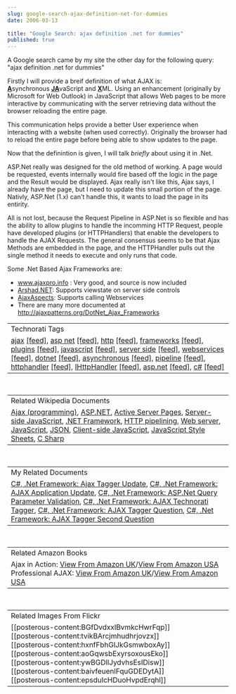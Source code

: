 ```yaml
---
slug: google-search-ajax-definition-net-for-dummies
date: 2006-03-13
 
title: "Google Search: ajax definition .net for dummies"
published: true
---
```

A Google search came by my site the other day for the following query: "ajax definition .net for dummies"<p />Firstly I will provide a breif definition of what AJAX is:<br /><strong style="TEXT-DECORATION: underline;">A</strong>synchronous <strong style="TEXT-DECORATION: underline;">JA</strong>vaScript and <strong style="TEXT-DECORATION: underline;">X</strong>ML. Using an enhancement (originally by Microsoft for Web Outlook) in JavaScript that allows Web pages to be more interactive by communicating with the server retrieving data without the browser reloading the entire page.<p />This communication helps provide a better User experience when interacting with a website (when used correctly). Originally the browser had to reload the entire page before being able to show updates to the page.<p />Now that the definintion is given, I will talk <em>briefly</em> about using it in .Net.<p />ASP.Net really was designed for the old method of working. A page would be requested, events internally would fire based off the logic in the page and the Result would be displayed. Ajax really isn't like this, Ajax says, I already have the page, but I need to update this small portion of the page. Nativly, ASP.Net (1.x) can't handle this, it wants to load the page in its entirity.<p />All is not lost, because the Request Pipeline in ASP.Net is so flexible and has the ability to allow plugins to handle the incomming HTTP Request, people have developed plugins (or HTTPHandlers) that enable the developers to handle the AJAX Requests. The general consensus seems to be that Ajax Methods are embedded in the page, and the HTTPHandler pulls out the single method it needs to execute and only runs that code.<p />Some .Net Based Ajax Frameworks are:<br /><ul>
<li>
<a href="http://www.ajaxpro.info">www.ajaxpro.info</a> : Very good, and source is now included</li>
<li>
<a href="http://arshad-dot-net.sourceforge.net/" title="http://Arshad-dot-net.sourceforge.net/" class="external text">Arshad.NET</a>: Supports viewstate on server side controls</li>
<li>
<a href="http://www.mathertel.de/AJAXEngine/" title="http://www.mathertel.de/AJAXEngine/" class="external text">AjaxAspects</a>: Supports calling Webservices</li>
<li>There are many more documented at <a href="http://ajaxpatterns.org/DotNet_Ajax_Frameworks">http://ajaxpatterns.org/DotNet_Ajax_Frameworks</a><br />
</li>
</ul><p /><table class="TechnoratiHead TagHeader">
<tr><td>Technorati Tags</td></tr>
<tr class="Technorati"><td>
<a href="http://www.kinlan.co.uk/tag/ajax" class="Tag" rel="tag">ajax</a> <a href="http://feeds.technorati.com/feed/posts/tag/ajax" class="Tag">[feed]</a>, <a href="http://www.kinlan.co.uk/tag/asp%20net" class="Tag" rel="tag">asp net</a> <a href="http://feeds.technorati.com/feed/posts/tag/asp%20net" class="Tag">[feed]</a>, <a href="http://www.kinlan.co.uk/tag/http" class="Tag" rel="tag">http</a> <a href="http://feeds.technorati.com/feed/posts/tag/http" class="Tag">[feed]</a>, <a href="http://www.kinlan.co.uk/tag/frameworks" class="Tag" rel="tag">frameworks</a> <a href="http://feeds.technorati.com/feed/posts/tag/frameworks" class="Tag">[feed]</a>, <a href="http://www.kinlan.co.uk/tag/plugins" class="Tag" rel="tag">plugins</a> <a href="http://feeds.technorati.com/feed/posts/tag/plugins" class="Tag">[feed]</a>, <a href="http://www.kinlan.co.uk/tag/javascript" class="Tag" rel="tag">javascript</a> <a href="http://feeds.technorati.com/feed/posts/tag/javascript" class="Tag">[feed]</a>, <a href="http://www.kinlan.co.uk/tag/server%20side" class="Tag" rel="tag">server side</a> <a href="http://feeds.technorati.com/feed/posts/tag/server%20side" class="Tag">[feed]</a>, <a href="http://www.kinlan.co.uk/tag/webservices" class="Tag" rel="tag">webservices</a> <a href="http://feeds.technorati.com/feed/posts/tag/webservices" class="Tag">[feed]</a>, <a href="http://www.kinlan.co.uk/tag/dotnet" class="Tag" rel="tag">dotnet</a> <a href="http://feeds.technorati.com/feed/posts/tag/dotnet" class="Tag">[feed]</a>, <a href="http://www.kinlan.co.uk/tag/asynchronous" class="Tag" rel="tag">asynchronous</a> <a href="http://feeds.technorati.com/feed/posts/tag/asynchronous" class="Tag">[feed]</a>, <a href="http://www.kinlan.co.uk/tag/pipeline" class="Tag" rel="tag">pipeline</a> <a href="http://feeds.technorati.com/feed/posts/tag/pipeline" class="Tag">[feed]</a>, <a href="http://www.kinlan.co.uk/tag/httphandler" class="Tag" rel="tag">httphandler</a> <a href="http://feeds.technorati.com/feed/posts/tag/httphandler" class="Tag">[feed]</a>, <a href="http://www.kinlan.co.uk/tag/IHttpHandler" class="Tag" rel="tag">IHttpHandler</a> <a href="http://feeds.technorati.com/feed/posts/tag/IHttpHandler" class="Tag">[feed]</a>, <a href="http://www.kinlan.co.uk/tag/asp.net" class="Tag" rel="tag">asp.net</a> <a href="http://feeds.technorati.com/feed/posts/tag/asp.net" class="Tag">[feed]</a>, <a href="http://www.kinlan.co.uk/tag/c%23" class="Tag" rel="tag">c#</a> <a href="http://feeds.technorati.com/feed/posts/tag/c%23" class="Tag">[feed]</a>
</td></tr>
</table><br /><table class="TechnoratiHead TagHeader">
<tr><td>Related Wikipedia Documents</td></tr>
<tr class="Technorati"><td>
<a href="http://en.wikipedia.org/wiki/AJAX" class="Tag" rel="tag">Ajax (programming)</a>, <a href="http://en.wikipedia.org/wiki/ASP.NET" class="Tag" rel="tag">ASP.NET</a>, <a href="http://en.wikipedia.org/wiki/Active_Server_Pages" class="Tag" rel="tag">Active Server Pages</a>, <a href="http://en.wikipedia.org/wiki/Server-side_JavaScript" class="Tag" rel="tag">Server-side JavaScript</a>, <a href="http://en.wikipedia.org/wiki/Microsoft_.NET" class="Tag" rel="tag">.NET Framework</a>, <a href="http://en.wikipedia.org/wiki/HTTP_pipelining" class="Tag" rel="tag">HTTP pipelining</a>, <a href="http://en.wikipedia.org/wiki/HTTP_Server" class="Tag" rel="tag">Web server</a>, <a href="http://en.wikipedia.org/wiki/JavaScript" class="Tag" rel="tag">JavaScript</a>, <a href="http://en.wikipedia.org/wiki/JSON" class="Tag" rel="tag">JSON</a>, <a href="http://en.wikipedia.org/wiki/Client-side_JavaScript" class="Tag" rel="tag">Client-side JavaScript</a>, <a href="http://en.wikipedia.org/wiki/JavaScript_Style_Sheets" class="Tag" rel="tag">JavaScript Style Sheets</a>, <a href="http://en.wikipedia.org/wiki/C_Sharp" class="Tag" rel="tag">C Sharp</a>
</td></tr>
</table><br /><table class="TechnoratiHead TagHeader">
<tr><td>My Related Documents</td></tr>
<tr class="Technorati"><td>
<a href="http://www.kinlan.co.uk/2006/01/ajax-tagger-update.html" class="Tag" rel="tag">C#, .Net Framework: Ajax Tagger Update</a>, <a href="http://www.kinlan.co.uk/2005/08/ajax-application-update.html" class="Tag" rel="tag">C#, .Net Framework: AJAX Application Update</a>, <a href="http://www.kinlan.co.uk/2005/05/aspnet-query-parameter-validation.html" class="Tag" rel="tag">C#, .Net Framework: ASP.Net Query Parameter Validation</a>, <a href="http://www.kinlan.co.uk/2005/08/ajax-technorati-tagger.html" class="Tag" rel="tag">C#, .Net Framework: AJAX Technorati Tagger</a>, <a href="http://www.kinlan.co.uk/2005/09/ajax-tagger-question.html" class="Tag" rel="tag">C#, .Net Framework: AJAX Tagger Question</a>, <a href="http://www.kinlan.co.uk/2005/09/ajax-tagger-second-question.html" class="Tag" rel="tag">C#, .Net Framework: AJAX Tagger Second Question</a>
</td></tr>
</table><br /><table class="TechnoratiHead TagHeader">
<tr><td>Related Amazon Books</td></tr>
<tr class="Technorati"><td>Ajax in Action: <a href="http://www.amazon.co.uk/exec/obidos/redirect?tag=cnetfra-21&amp;link_code=xm2&amp;camp=2025&amp;creative=165953&amp;path=http://www.amazon.co.uk/gp/redirect.html%253fASIN=1932394613%2526tag=cnetfra-21%2526lcode=xm2%2526cID=2025%2526ccmID=165953%2526location=/o/ASIN/1932394613%25253FSubscriptionId=0CM2PVF6VAHJQKW5G782" class="Tag" rel="tag">View From Amazon UK</a>/<a href="http://www.amazon.com/exec/obidos/redirect?tag=cnetfra-20&amp;link_code=xm2&amp;camp=2025&amp;creative=165953&amp;path=http://www.amazon.com/gp/redirect.html%253fASIN=1932394613%2526tag=cnetfra-20%2526lcode=xm2%2526cID=2025%2526ccmID=165953%2526location=/o/ASIN/1932394613%25253FSubscriptionId=0CM2PVF6VAHJQKW5G782" class="Tag" rel="tag">View From Amazon USA</a> Professional AJAX: <a href="http://www.amazon.co.uk/exec/obidos/redirect?tag=cnetfra-21&amp;link_code=xm2&amp;camp=2025&amp;creative=165953&amp;path=http://www.amazon.co.uk/gp/redirect.html%253fASIN=0471777781%2526tag=cnetfra-21%2526lcode=xm2%2526cID=2025%2526ccmID=165953%2526location=/o/ASIN/0471777781%25253FSubscriptionId=0CM2PVF6VAHJQKW5G782" class="Tag" rel="tag">View From Amazon UK</a>/<a href="http://www.amazon.com/exec/obidos/redirect?tag=cnetfra-20&amp;link_code=xm2&amp;camp=2025&amp;creative=165953&amp;path=http://www.amazon.com/gp/redirect.html%253fASIN=0471777781%2526tag=cnetfra-20%2526lcode=xm2%2526cID=2025%2526ccmID=165953%2526location=/o/ASIN/0471777781%25253FSubscriptionId=0CM2PVF6VAHJQKW5G782" class="Tag" rel="tag">View From Amazon USA</a>
</td></tr>
</table><br /><table class="TechnoratiHead TagHeader">
<tr><td>Related Images From Flickr</td></tr>
<tr class="Technorati"><td>
<span style="float: left;">[[posterous-content:BGfDvdxxlBvmkcHwrFqp]]</span><span style="float: left;">[[posterous-content:tvikBArcjmhudhrjovzx]]</span><span style="float: left;">[[posterous-content:hxnfFbhGlJkGsmwboxAy]]</span><span style="float: left;">[[posterous-content:aoGqwsbExyrsoxousEko]]</span><span style="float: left;">[[posterous-content:ywBGDllJydvhsEsIDisw]]</span><span style="float: left;">[[posterous-content:baivfeuenlFquGDEDytA]]</span><span style="float: left;">[[posterous-content:epsdulcHDuoHvpdErqhl]]</span>
</td></tr>
</table><div class="blogger-post-footer"><img class="posterous_download_image" src="https://blogger.googleusercontent.com/tracker/8109338-114228962108882182?l=www.kinlan.co.uk%2Findex.html" height="1" alt="" width="1" /></div>


